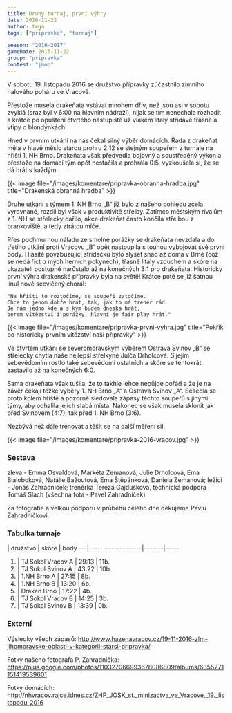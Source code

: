 ```yaml
---
title: Druhý turnaj, první výhry
date: 2016-11-22
author: tega
tags: ["pripravka", "turnaj"]

season: "2016-2017"
gameDate: 2016-11-22
group: "pripravka"
contest: "jmop"
---
```


V sobotu 19. listopadu 2016 se družstvo přípravky zúčastnilo zimního halového poháru ve Vracově.

Přestože musela drakeňata vstávat mnohem dřív, než jsou asi v sobotu zvyklá (sraz byl v 6:00 na hlavním nádraží), nijak se tím nenechala rozhodit a krátce po opuštění čtvrtého nástupiště už vlakem lítaly střídavě třásně a vtipy o blondýnkách.

Hned v prvním utkání na nás čekal silný výběr domácích. Řada z drakeňat měla v hlavě měsíc starou prohru 2:12 se stejným soupeřem z turnaje na hřišti 1. NH Brno. Drakeňata však předvedla bojovný a soustředěný výkon a přestože na domácí tým opět nestačila a prohrála 0:5, vyzkoušela si, že se dá hrát s každým.

{{< image file="/images/komentare/pripravka-obranna-hradba.jpg" title="Drakenská obranná hradba" >}} 

Druhé utkání s týmem 1. NH Brno „B“ již bylo z našeho pohledu zcela vyrovnané, rozdíl byl však v produktivitě střelby. Zatímco městským rivalům z 1. NH se střelecky dařilo, akce drakeňat často končila střelbou z brankoviště, a tedy ztrátou míče.

Přes pochmurnou náladu ze smolné porážky se drakeňata nevzdala a do třetího utkání proti Vracovu „B“ opět nastoupila s touhou vybojovat své první body. Hlasitě povzbuzující střídačku bylo slyšet snad až doma v Brně (což se nedá říct o mých herních pokynech), třásně lítaly vzduchem a skóre na ukazateli postupně narůstalo až na konečných 3:1 pro drakeňata. Historicky první výhra drakenské přípravky byla na světě! Krátce poté se již šatnou linul nově secvičený chorál:

```
"Na hřišti to roztočíme, se soupeři zatočíme.
Chce to jenom dobře hrát, tak, jak to má trenér rád.
Je nám jedno kde a s kým budem dneska hrát,
berem vítězství i porážky, hlavní je fair play hrát."
```

{{< image file="/images/komentare/pripravka-prvni-vyhra.jpg" title="Pokřik po historicky prvním vítězství naší přípravky" >}} 

Ve čtvrtém utkání se severomoravským výběrem Ostrava Svinov „B“ se střelecky chytla naše nejlepší střelkyně Julča Drholcová. S jejím sebevědomím rostlo také sebevědomí ostatních a skóre se tentokrát zastavilo až na konečných 6:0.

Sama drakeňata však tušila, že to takhle lehce nepůjde pořád a že je na závěr čekají těžké výběry 1. NH Brno „A“ a Ostrava Svinov „A“. Sesedla se proto kolem hřiště a pozorně sledovala zápasy těchto soupeřů s jinými týmy, aby odhalila jejich slabá místa. Nakonec se však musela sklonit jak před Svinovem (4:7), tak před 1. NH Brno (3:6).

Nezbývá než dále trénovat a těšit se na další měření sil.

{{< image file="/images/komentare/pripravka-2016-vracov.jpg" >}}

### Sestava

zleva - Emma Osvaldová, Markéta Zemanová, Julie Drholcová, Ema Bialoboková, Natálie Bažoutová, Ema Štěpánková, Daniela Zemanová; ležící - Jonáš Zahradníček; trenérka Tereza Gajdušková, technická podpora Tomáš Slach (všechna fota - Pavel Zahradníček)

Za fotografie a velkou podporu v průběhu celého dne děkujeme Pavlu Zahradníčkovi.

### Tabulka turnaje

   | družstvo          | skóre | body
---|-------------------|-------|-----
1. | TJ Sokol Vracov A | 29:13 | 11b.
2. | TJ Sokol Svinov A | 43:22 | 10b.
3. | 1.NH Brno A       | 27:15 |  8b.
4. | 1.NH Brno B       | 13:20 |  6b.
5. | Draken Brno       | 17:22 |  4b.
6. | TJ Sokol Vracov B | 14:25 |  3b.
7. | TJ Sokol Svinov B | 13:39 |  0b.

### Externí

Výsledky všech zápasů: http://www.hazenavracov.cz/19-11-2016-zlm-jihomoravske-oblasti-v-kategorii-starsi-pripravka/

Fotky našeho fotografa P. Zahradníčka: https://plus.google.com/photos/110327066993678086809/albums/6355271151419539601

Fotky domácích: http://nhvracov.rajce.idnes.cz/ZHP_JOSK_st._minizactva_ve_Vracove,_19._listopadu_2016
